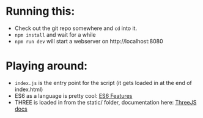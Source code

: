 Running this:
===

- Check out the git repo somewhere and `cd` into it.
- `npm install` and wait for a while
- `npm run dev` will start a webserver on http://localhost:8080

Playing around:
===

- `index.js` is the entry point for the script (it gets loaded in at the end of index.html)
- ES6 as a language is pretty cool: [ES6 Features](http://es6-features.org/#ClassDefinition)
- THREE is loaded in from the static/ folder, documentation here: [ThreeJS docs](http://threejs.org/docs/index.html#Manual/Introduction/Creating_a_scene)